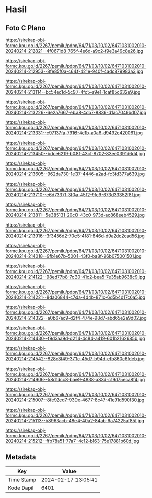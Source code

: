 # Hasil

## Foto C Plano

https://sirekap-obj-formc.kpu.go.id/2267/pemilu/pdpr/64/71/03/10/02/6471031002010-20240214-212821--4f0671d8-765f-4e6d-a9c2-f9e3a49c8e26.jpg

https://sirekap-obj-formc.kpu.go.id/2267/pemilu/pdpr/64/71/03/10/02/6471031002010-20240214-212953--8fe85f0a-c64f-421e-940f-4adc879983a3.jpg

https://sirekap-obj-formc.kpu.go.id/2267/pemilu/pdpr/64/71/03/10/02/6471031002010-20240214-213114--bc54ec1d-5c97-4fc5-a9e1-1caf85c632e9.jpg

https://sirekap-obj-formc.kpu.go.id/2267/pemilu/pdpr/64/71/03/10/02/6471031002010-20240214-213226--6e2a7667-eba8-4cb7-8836-d1ac7049bd07.jpg

https://sirekap-obj-formc.kpu.go.id/2267/pemilu/pdpr/64/71/03/10/02/6471031002010-20240214-213331--c97137fa-7916-4e1b-a0a6-d9492e420061.jpg

https://sirekap-obj-formc.kpu.go.id/2267/pemilu/pdpr/64/71/03/10/02/6471031002010-20240214-213450--bdce6219-b08f-43cf-8702-83ee0391d6d4.jpg

https://sirekap-obj-formc.kpu.go.id/2267/pemilu/pdpr/64/71/03/10/02/6471031002010-20240214-213605--962da730-1e37-4446-a2ad-fc3fd377a639.jpg

https://sirekap-obj-formc.kpu.go.id/2267/pemilu/pdpr/64/71/03/10/02/6471031002010-20240214-213710--e6d7337f-3f0a-45f2-9fc9-673d33352f8f.jpg

https://sirekap-obj-formc.kpu.go.id/2267/pemilu/pdpr/64/71/03/10/02/6471031002010-20240214-213811--5e385131-20c0-43c0-973d-ac868eeb4529.jpg

https://sirekap-obj-formc.kpu.go.id/2267/pemilu/pdpr/64/71/03/10/02/6471031002010-20240214-213916--3f3456d2-70c5-4f81-846d-d9a2dc2cad56.jpg

https://sirekap-obj-formc.kpu.go.id/2267/pemilu/pdpr/64/71/03/10/02/6471031002010-20240214-214018--9fb1e67b-5001-43f0-ba8f-96b075001501.jpg

https://sirekap-obj-formc.kpu.go.id/2267/pemilu/pdpr/64/71/03/10/02/6471031002010-20240214-214122--98ed77b8-7c30-41c2-bea5-7e35ab9638c9.jpg

https://sirekap-obj-formc.kpu.go.id/2267/pemilu/pdpr/64/71/03/10/02/6471031002010-20240214-214221--8da06844-c7da-4d4b-871c-6d5b4d17c6a5.jpg

https://sirekap-obj-formc.kpu.go.id/2267/pemilu/pdpr/64/71/03/10/02/6471031002010-20240214-214322--a0b67ac9-d2f4-474e-98d7-abd65e2a9d02.jpg

https://sirekap-obj-formc.kpu.go.id/2267/pemilu/pdpr/64/71/03/10/02/6471031002010-20240214-214430--f9d3aa9d-d214-4c84-a419-601b2162685b.jpg

https://sirekap-obj-formc.kpu.go.id/2267/pemilu/pdpr/64/71/03/10/02/6471031002010-20240214-214542--828c3f49-371c-45d7-b94d-efb860c6fdeb.jpg

https://sirekap-obj-formc.kpu.go.id/2267/pemilu/pdpr/64/71/03/10/02/6471031002010-20240214-214906--58d1dcc8-bae9-4838-a83d-c19d75eca8f4.jpg

https://sirekap-obj-formc.kpu.go.id/2267/pemilu/pdpr/64/71/03/10/02/6471031002010-20240214-215007--8fe92ed7-939e-4677-8c47-41e91d590f30.jpg

https://sirekap-obj-formc.kpu.go.id/2267/pemilu/pdpr/64/71/03/10/02/6471031002010-20240214-215113--b8963acb-48e4-40a2-84ab-6a74225af85f.jpg

https://sirekap-obj-formc.kpu.go.id/2267/pemilu/pdpr/64/71/03/10/02/6471031002010-20240214-215212--ffb78a51-77a7-4c12-b163-75e17881b60d.jpg


## Metadata

| Key        | Value               |
| ---------- | ------------------- |
| Time Stamp | 2024-02-17 13:05:41 |
| Kode Dapil | 6401                |



